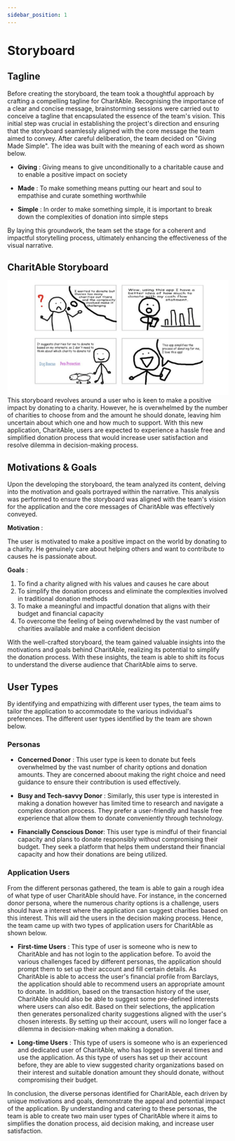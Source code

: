 ```yaml
---
sidebar_position: 1
---
```


# Storyboard

## Tagline
Before creating the storyboard, the team took a thoughtful approach by crafting a compelling tagline for CharitAble. Recognising the importance of a clear and concise message, brainstorming sessions were carried out to conceive a tagline that encapsulated the essence of the team's vision. This initial step was crucial in establishing the project's direction and ensuring that the storyboard seamlessly aligned with the core message the team aimed to convey. After careful deliberation, the team decided on "Giving Made Simple". The idea was built with the meaning of each word as shown below.

- **Giving** : Giving means to give unconditionally to a charitable cause and to enable a positive impact on society

- **Made** : To make something means putting our heart and soul to empathise and curate something worthwhile

- **Simple** : In order to make something simple, it is important to break down the complexities of donation into simple steps

By laying this groundwork, the team set the stage for a coherent and impactful storytelling process, ultimately enhancing the effectiveness of the visual narrative.
## CharitAble Storyboard
![Storyboard](../img/AutoDonate_Storyboard.png)
This storyboard revolves around a user who is keen to make a positive impact by donating to a charity. However, he is overwhelmed by the number of charities to choose from and the amount he should donate, leaving him uncertain about which one and how much to support. With this new application, CharitAble, users are expected to experience a hassle free and simplified donation process that would increase user satisfaction and resolve dilemma in decision-making process.

## Motivations & Goals
Upon the developing the storyboard, the team analyzed its content, delving into the motivation and goals portrayed within the narrative. This analysis was performed to ensure the storyboard was aligned with the team's vision for the application and the core messages of CharitAble was effectively conveyed. 

**Motivation** :

The user is motivated to make a positive impact on the world by donating to a charity. He genuinely care about helping others and want to contribute to causes he is passionate about. 

**Goals** :
1. To find a charity aligned with his values and causes he care about
2. To simplify the donation process and eliminate the complexities involved in traditional donation methods
3. To make a meaningful and impactful donation that aligns with their budget and financial capacity
4. To overcome the feeling of being overwhelmed by the vast number of charities available and make a confident decision

With the well-crafted storyboard, the team gained valuable insights into the motivations and goals behind CharitAble, realizing its potential to simplify the donation process. With these insights, the team is able to shift its focus to understand the diverse audience that CharitAble aims to serve. 
## User Types
By identifying and empathizing with different user types, the team aims to tailor the application to accommodate to the various individual's preferences. The different user types identified by the team are shown below.

### Personas

- **Concerned Donor** : This user type is keen to donate but feels overwhelmed by the vast number of charity options and donation amounts. They are concerned aboout making the right choice and need guidance to ensure their contribution is used effectively.

- **Busy and Tech-savvy Donor** : Similarly, this user type is interested in making a donation however has limited time to research and navigate a complex donation process. They prefer a user-friendly and hassle free experience that allow them to donate conveniently through technology.

- **Financially Conscious Donor**: This user type is mindful of their financial capacity and plans to donate responsibly without compromising their budget. They seek a platform that helps them understand their financial capacity and how their donations are being utilized.



### Application Users
From the different personas gathered, the team is able to gain a rough idea of what type of user CharitAble should have. For instance, in the concerned donor persona, where the numerous charity options is a challenge, users should have a interest where the application can suggest charities based on this interest. This will aid the users in the decision making process. Hence, the team came up with two types of application users for CharitAble as shown below. 

- **First-time Users** : This type of user is someone who is new to CharitAble and has not login to the application before. To avoid the various challenges faced by different personas, the application should prompt them to set up their account and fill certain details. As CharitAble is able to access the user's financial profile from Barclays, the application should able to recommend users an appropriate amount to donate. In addition, based on the transaction history of the user, CharitAble should also be able to suggest some pre-defined interests where users can also edit. Based on their selections, the application then generates personalized charity suggestions aligned with the user's chosen interests. By setting up their account, users will no longer face a dilemma in decision-making when making a donation. 

- **Long-time Users** : This type of users is someone who is an experienced and dedicated user of CharitAble, who has logged in several times and use the application. As this type of users has set up their account before, they are able to view suggested charity organizations based on their interest and suitable donation amount they should donate, without compromising their budget. 

In conclusion, the diverse personas identified for CharitAble, each driven by unique motivations and goals, demonstrate the appeal and potential impact of the application. By understanding and catering to these personas, the team is able to create two main user types of CharitAble where it aims to simplifies the donation process, aid decision making, and increase user satisfaction.